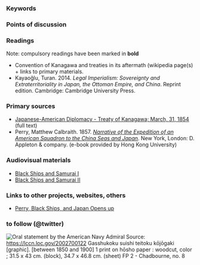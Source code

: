 ### Keywords


### Points of discussion


### Readings
Note: compulsory readings have been marked in **bold**

* Convention of Kanagawa and treaties in its aftermath (wikipedia page(s) + links to primary materials.
* Kayaoğlu, Turan. 2014. *Legal Imperialism: Sovereignty and Extraterritoriality in Japan, the Ottoman Empire, and China*. Reprint edition. Cambridge: Cambridge University Press.


### Primary sources

* [Japanese-American Diplomacy - Treaty of Kanagawa; March, 31, 1854](http://avalon.law.yale.edu/19th_century/japan002.asp) (full text)
* Perry, Matthew Calbraith. 1857. [*Narrative of the Expedition of an American Squadron to the China Seas and Japan*](http://ebook.lib.hku.hk/CTWE/B36599566/). New York, London: D. Appleton & company. (e-book provided by Hong Kong University)

### Audiovisual materials

* [Black Ships and Samurai I](https://ocw.mit.edu/ans7870/21f/21f.027/black_ships_and_samurai/index.html)
* [Black Ships and Samurai II](https://ocw.mit.edu/ans7870/21f/21f.027/black_ships_and_samurai_02/index.html)

### Links to other projects, websites, others

* [Perry, Black Ships, and Japan Opens up](http://factsanddetails.com/japan/cat16/sub108/item516.html#chapter-15)

### to follow (@twitter)

![Oral statement by the American Navy Admiral](images/Gasshukoku_suishi_teitoku_kōjōgaki_(Oral_statement_by_the_American_Navy_admiral).png)
Source: https://lccn.loc.gov/2002700122
Gasshukoku suishi teitoku kōjōgaki [graphic]. [between 1850 and 1900]
1 print on hōsho paper : woodcut, color ; 31.5 x 43 cm. (block), 34.7 x 46.8 cm. (sheet)
FP 2 - Chadbourne, no. 8
